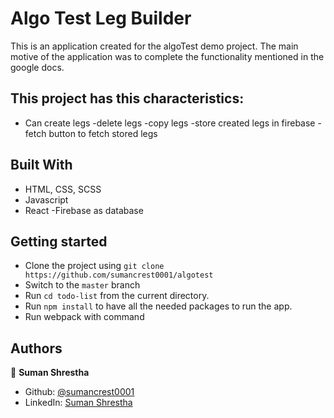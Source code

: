# Algo Test Leg Builder

This is an application created for the algoTest demo project. The main motive of the application was to complete the functionality mentioned in the google docs.

## This project has this characteristics:

- Can create legs
  -delete legs
  -copy legs
  -store created legs in firebase
  -fetch button to fetch stored legs

## Built With

- HTML, CSS, SCSS
- Javascript
- React
  -Firebase as database

## Getting started

- Clone the project using `git clone https://github.com/sumancrest0001/algotest`
- Switch to the `master` branch
- Run `cd todo-list` from the current directory.
- Run `npm install` to have all the needed packages to run the app.
- Run webpack with <npm run build> command

## Authors

👤 **Suman Shrestha**

- Github: [@sumancrest0001](https://github.com/sumancrest0001)
- LinkedIn: [Suman Shrestha](https://www.linkedin.com/in/suman-shrestha0001/)
